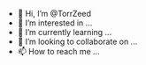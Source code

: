 - 👋 Hi, I’m @TorrZeed
- 👀 I’m interested in ...
- 🌱 I’m currently learning ...
- 💞️ I’m looking to collaborate on ...
- 📫 How to reach me ...

<!---
TorrZeed/TorrZeed is a ✨ special ✨ repository because its `README.md` (this file) appears on your GitHub profile.
You can click the Preview link to take a look at your changes.
--->
